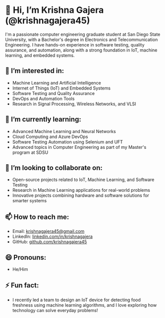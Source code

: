 # 👋 Hi, I’m Krishna Gajera (@krishnagajera45)

I'm a passionate computer engineering graduate student at San Diego State University, with a Bachelor's degree in Electronics and Telecommunication Engineering. I have hands-on experience in software testing, quality assurance, and automation, along with a strong foundation in IoT, machine learning, and embedded systems.

## 👀 I’m interested in:
- Machine Learning and Artificial Intelligence
- Internet of Things (IoT) and Embedded Systems
- Software Testing and Quality Assurance
- DevOps and Automation Tools
- Research in Signal Processing, Wireless Networks, and VLSI

## 🌱 I’m currently learning:
- Advanced Machine Learning and Neural Networks
- Cloud Computing and Azure DevOps
- Software Testing Automation using Selenium and UFT
- Advanced topics in Computer Engineering as part of my Master's program at SDSU

## 💞️ I’m looking to collaborate on:
- Open-source projects related to IoT, Machine Learning, and Software Testing
- Research in Machine Learning applications for real-world problems
- Innovative projects combining hardware and software solutions for smarter systems

## 📫 How to reach me:
- Email: [krishnagajera45@gmail.com](mailto:krishnagajera45@gmail.com)
- LinkedIn: [linkedin.com/in/krishnagajera](https://linkedin.com/in/krishnagajera)
- GitHub: [github.com/krishnagajera45](https://github.com/krishnagajera45)

## 😄 Pronouns:
- He/Him

## ⚡ Fun fact:
- I recently led a team to design an IoT device for detecting food freshness using machine learning algorithms, and I love exploring how technology can solve everyday problems!

